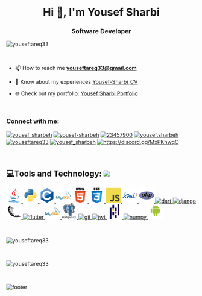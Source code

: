 <h1 align="center">Hi 👋, I'm Yousef Sharbi</h1>
<h3 align="center">Software Developer</h3>

<p align="left"> <img src="https://komarev.com/ghpvc/?username=youseftareq33&label=Profile%20views&color=0e75b6&style=flat" alt="youseftareq33" /> </p>
<br>

- 📫 How to reach me [**youseftareq33@gmail.com**](mailto:youseftareq33@gmail.com)

- 📄 Know about my experiences [Yousef-Sharbi_CV](https://drive.google.com/file/d/1DnHAK0odo32DUrbPAyIhcDCuRpZNlL4m/view?usp=sharing)

- 🌐 Check out my portfolio: [Yousef Sharbi Portfolio](https://youseftareq33.github.io/Portfolio_yousef-sharbi/)
<br>
<h3 align="left">Connect with me:</h3>
<p align="left">
<a href="https://twitter.com/yousef_sharbeh" target="blank"><img align="center" src="https://raw.githubusercontent.com/rahuldkjain/github-profile-readme-generator/master/src/images/icons/Social/twitter.svg" alt="yousef_sharbeh" height="30" width="40" /></a>
<a href="https://linkedin.com/in/yousefsharbi" target="blank"><img align="center" src="https://raw.githubusercontent.com/rahuldkjain/github-profile-readme-generator/master/src/images/icons/Social/linked-in-alt.svg" alt="yousef-sharbeh" height="30" width="40" /></a>
<a href="https://stackoverflow.com/users/23457900" target="blank"><img align="center" src="https://raw.githubusercontent.com/rahuldkjain/github-profile-readme-generator/master/src/images/icons/Social/stack-overflow.svg" alt="23457900" height="30" width="40" /></a>
<a href="https://instagram.com/yousef.sharbeh" target="blank"><img align="center" src="https://raw.githubusercontent.com/rahuldkjain/github-profile-readme-generator/master/src/images/icons/Social/instagram.svg" alt="yousef.sharbeh" height="30" width="40" /></a>
<a href="https://www.hackerrank.com/youseftareq33" target="blank"><img align="center" src="https://raw.githubusercontent.com/rahuldkjain/github-profile-readme-generator/master/src/images/icons/Social/hackerrank.svg" alt="youseftareq33" height="30" width="40" /></a>
<a href="https://www.leetcode.com/yousef_sharbeh" target="blank"><img align="center" src="https://raw.githubusercontent.com/rahuldkjain/github-profile-readme-generator/master/src/images/icons/Social/leet-code.svg" alt="yousef_sharbeh" height="30" width="40" /></a>
<a href="http://discordapp.com/users/877285427395063818" target="blank"><img align="center" src="https://raw.githubusercontent.com/rahuldkjain/github-profile-readme-generator/master/src/images/icons/Social/discord.svg" alt="https://discord.gg/MxPKhwqC" height="30" width="40" /></a>
</p>
<br>

<h2 align="left"> 💻Tools and Technology: <img src = "https://media2.giphy.com/media/QssGEmpkyEOhBCb7e1/giphy.gif?cid=ecf05e47a0n3gi1bfqntqmob8g9aid1oyj2wr3ds3mg700bl&rid=giphy.gif" width = "32"> </h2>

<p align="left">
  <a href="https://www.java.com" target="_blank" rel="noreferrer">
    <img src="https://raw.githubusercontent.com/devicons/devicon/master/icons/java/java-original.svg" alt="java" width="40" height="40"/>
  </a>
  <a href="https://www.python.org" target="_blank" rel="noreferrer">
    <img src="https://raw.githubusercontent.com/devicons/devicon/master/icons/python/python-original.svg" alt="python" width="40" height="40"/>
  </a>
  <a href="https://www.cprogramming.com/" target="_blank" rel="noreferrer">
    <img src="https://raw.githubusercontent.com/devicons/devicon/master/icons/c/c-original.svg" alt="c" width="40" height="40"/>
  </a>
  <a href="https://www.w3schools.com/sql/" target="_blank" rel="noreferrer">
    <img src="https://raw.githubusercontent.com/devicons/devicon/master/icons/mysql/mysql-original-wordmark.svg" alt="mysql" width="40" height="40"/>
  </a>
  <a href="https://www.w3.org/html/" target="_blank" rel="noreferrer">
    <img src="https://raw.githubusercontent.com/devicons/devicon/master/icons/html5/html5-original-wordmark.svg" alt="html5" width="40" height="40"/>
  </a>
  <a href="https://www.w3schools.com/css/" target="_blank" rel="noreferrer">
    <img src="https://raw.githubusercontent.com/devicons/devicon/master/icons/css3/css3-original-wordmark.svg" alt="css3" width="40" height="40"/>
  </a>
  <a href="https://www.javascript.com/" target="_blank" rel="noreferrer">
    <img src="https://raw.githubusercontent.com/devicons/devicon/master/icons/javascript/javascript-original.svg" alt="javascript" width="40" height="40"/>
  </a>
  <a href="https://www.w3schools.com/xml/" target="_blank" rel="noreferrer">
    <img src="https://raw.githubusercontent.com/devicons/devicon/master/icons/xml/xml-original.svg" alt="xml" width="40" height="40"/>
  </a>
  <a href="https://www.php.net" target="_blank" rel="noreferrer">
    <img src="https://raw.githubusercontent.com/devicons/devicon/master/icons/php/php-original.svg" alt="php" width="40" height="40"/>
  </a>
  <a href="https://dart.dev/" target="_blank" rel="noreferrer">
    <img src="https://upload.wikimedia.org/wikipedia/commons/7/7e/Dart-logo.png" alt="dart" width="40" height="40"/>
  </a>
  <a href="https://www.djangoproject.com/" target="_blank" rel="noreferrer">
    <img src="https://cdn.worldvectorlogo.com/logos/django.svg" alt="django" width="40" height="40"/>
  </a>
  <a href="https://flask.palletsprojects.com/" target="_blank" rel="noreferrer">
    <img src="https://raw.githubusercontent.com/devicons/devicon/master/icons/flask/flask-original.svg" alt="flask" width="40" height="40"/>
  </a>
  <a href="https://flutter.dev/" target="_blank" rel="noreferrer">
    <img src="https://upload.wikimedia.org/wikipedia/commons/1/17/Flutter-Logo.png" alt="flutter" width="40" height="40"/>
  </a>
  <a href="https://www.mysql.com/" target="_blank" rel="noreferrer">
    <img src="https://raw.githubusercontent.com/devicons/devicon/master/icons/mysql/mysql-original-wordmark.svg" alt="mysql" width="40" height="40"/>
  </a>
  <a href="https://www.postgresql.org" target="_blank" rel="noreferrer">
    <img src="https://raw.githubusercontent.com/devicons/devicon/master/icons/postgresql/postgresql-original-wordmark.svg" alt="postgresql" width="40" height="40"/>
  </a>
  <a href="https://github.com/" target="_blank" rel="noreferrer">
    <img src="https://www.vectorlogo.zone/logos/git-scm/git-scm-icon.svg" alt="git" width="40" height="40"/>
  </a>
  <a href="https://jwt.io/" target="_blank" rel="noreferrer">
    <img src="https://jwt.io/img/logo.svg" alt="jwt" width="40" height="40"/>
  </a>
  <a href="https://pandas.pydata.org/" target="_blank" rel="noreferrer">
    <img src="https://raw.githubusercontent.com/devicons/devicon/2ae2a900d2f041da66e950e4d48052658d850630/icons/pandas/pandas-original.svg" alt="pandas" width="40" height="40"/>
  </a>
  <a href="https://numpy.org/" target="_blank" rel="noreferrer">
    <img src="https://upload.wikimedia.org/wikipedia/commons/0/08/NumPy_logo_2020.svg" alt="numpy" width="40" height="40"/>
  </a>
  <a href="https://www.android.com/" target="_blank" rel="noreferrer">
    <img src="https://raw.githubusercontent.com/devicons/devicon/master/icons/android/android-original-wordmark.svg" alt="android" width="40" height="40"/>
  </a>
</p>

<br>
<p>
<img src = "https://github-readme-stats.vercel.app/api/top-langs?username=youseftareq33&show_icons=true&count_private=true&locale=en&layout=compact&langs_count=10&hide_border=false&bg_color=151515&title_color=1f6fea&text_color=fff&icon_color=fff" alt = "youseftareq33" width = 400 />
</p>

<br>

<p>
<img src="https://github-readme-stats.vercel.app/api?username=youseftareq33&show_icons=true&locale=en&theme=highcontrast&bg_color=151515&title_color=1f6fea&text_color=fff" alt="youseftareq33" width = 400 hight=2000/>
</p>

<br>

![footer](https://capsule-render.vercel.app/api?type=waving&color=3480fa&height=150&section=footer)
